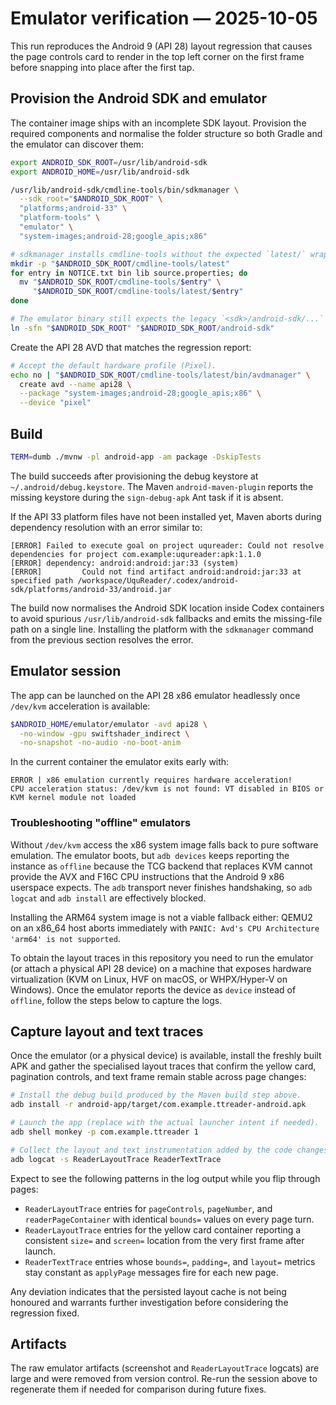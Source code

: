 # Emulator verification — 2025-10-05

This run reproduces the Android 9 (API 28) layout regression that causes the page controls card to render in the top left corner on the first frame before snapping into place after the first tap.

## Provision the Android SDK and emulator

The container image ships with an incomplete SDK layout. Provision the required components and normalise the folder structure so both Gradle and the emulator can discover them:

```bash
export ANDROID_SDK_ROOT=/usr/lib/android-sdk
export ANDROID_HOME=/usr/lib/android-sdk

/usr/lib/android-sdk/cmdline-tools/bin/sdkmanager \
  --sdk_root="$ANDROID_SDK_ROOT" \
  "platforms;android-33" \
  "platform-tools" \
  "emulator" \
  "system-images;android-28;google_apis;x86"

# sdkmanager installs cmdline-tools without the expected `latest/` wrapper.
mkdir -p "$ANDROID_SDK_ROOT/cmdline-tools/latest"
for entry in NOTICE.txt bin lib source.properties; do
  mv "$ANDROID_SDK_ROOT/cmdline-tools/$entry" \
     "$ANDROID_SDK_ROOT/cmdline-tools/latest/$entry"
done

# The emulator binary still expects the legacy `<sdk>/android-sdk/...` hierarchy.
ln -sfn "$ANDROID_SDK_ROOT" "$ANDROID_SDK_ROOT/android-sdk"
```

Create the API 28 AVD that matches the regression report:

```bash
# Accept the default hardware profile (Pixel).
echo no | "$ANDROID_SDK_ROOT/cmdline-tools/latest/bin/avdmanager" \
  create avd --name api28 \
  --package "system-images;android-28;google_apis;x86" \
  --device "pixel"
```

## Build

```bash
TERM=dumb ./mvnw -pl android-app -am package -DskipTests
```

The build succeeds after provisioning the debug keystore at `~/.android/debug.keystore`. The Maven `android-maven-plugin` reports the missing keystore during the `sign-debug-apk` Ant task if it is absent.

If the API 33 platform files have not been installed yet, Maven aborts during dependency resolution with an error similar to:

```
[ERROR] Failed to execute goal on project uqureader: Could not resolve dependencies for project com.example:uqureader:apk:1.1.0
[ERROR] dependency: android:android:jar:33 (system)
[ERROR]         Could not find artifact android:android:jar:33 at specified path /workspace/UquReader/.codex/android-sdk/platforms/android-33/android.jar
```

The build now normalises the Android SDK location inside Codex containers to avoid spurious `/usr/lib/android-sdk` fallbacks and emits the missing-file path on a single line. Installing the platform with the `sdkmanager` command from the previous section resolves the error.

## Emulator session

The app can be launched on the API 28 x86 emulator headlessly once `/dev/kvm` acceleration is available:

```bash
$ANDROID_HOME/emulator/emulator -avd api28 \
  -no-window -gpu swiftshader_indirect \
  -no-snapshot -no-audio -no-boot-anim
```

In the current container the emulator exits early with:

```
ERROR | x86 emulation currently requires hardware acceleration!
CPU acceleration status: /dev/kvm is not found: VT disabled in BIOS or KVM kernel module not loaded
```

### Troubleshooting "offline" emulators

Without `/dev/kvm` access the x86 system image falls back to pure software emulation.
The emulator boots, but `adb devices` keeps reporting the instance as `offline` because
the TCG backend that replaces KVM cannot provide the AVX and F16C CPU instructions that
the Android 9 x86 userspace expects. The `adb` transport never finishes handshaking, so
`adb logcat` and `adb install` are effectively blocked.

Installing the ARM64 system image is not a viable fallback either: QEMU2 on an x86_64
host aborts immediately with `PANIC: Avd's CPU Architecture 'arm64' is not supported`.

To obtain the layout traces in this repository you need to run the emulator (or attach a
physical API 28 device) on a machine that exposes hardware virtualization (KVM on Linux,
HVF on macOS, or WHPX/Hyper-V on Windows). Once the emulator reports the device as
`device` instead of `offline`, follow the steps below to capture the logs.

## Capture layout and text traces

Once the emulator (or a physical device) is available, install the freshly built APK and gather the specialised layout traces that confirm the yellow card, pagination controls, and text frame remain stable across page changes:

```bash
# Install the debug build produced by the Maven build step above.
adb install -r android-app/target/com.example.ttreader-android.apk

# Launch the app (replace with the actual launcher intent if needed).
adb shell monkey -p com.example.ttreader 1

# Collect the layout and text instrumentation added by the code changes.
adb logcat -s ReaderLayoutTrace ReaderTextTrace
```

Expect to see the following patterns in the log output while you flip through pages:

* `ReaderLayoutTrace` entries for `pageControls`, `pageNumber`, and `readerPageContainer` with identical `bounds=` values on every page turn.
* `ReaderLayoutTrace` entries for the yellow card container reporting a consistent `size=` and `screen=` location from the very first frame after launch.
* `ReaderTextTrace` entries whose `bounds=`, `padding=`, and `layout=` metrics stay constant as `applyPage` messages fire for each new page.

Any deviation indicates that the persisted layout cache is not being honoured and warrants further investigation before considering the regression fixed.

## Artifacts

The raw emulator artifacts (screenshot and `ReaderLayoutTrace` logcats) are large and were removed from version control. Re-run the session above to regenerate them if needed for comparison during future fixes.
